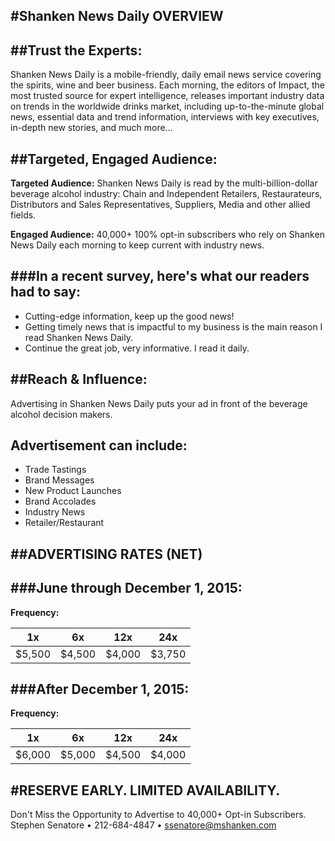 #Shanken News Daily OVERVIEW
---

##Trust the Experts:
---

Shanken News Daily is a mobile-friendly, daily
email news service covering the spirits, wine and
beer business. Each morning, the editors of
Impact, the most trusted source for expert
intelligence, releases important industry data on
trends in the worldwide drinks market, including
up-to-the-minute global news, essential data and
trend information, interviews with key executives,
in-depth new stories, and much more…

##Targeted, Engaged Audience:
---

**Targeted Audience:** Shanken News Daily is read
by the multi-billion-dollar beverage alcohol
industry: Chain and Independent Retailers,
Restaurateurs, Distributors and Sales
Representatives, Suppliers, Media and other
allied fields.

**Engaged Audience:** 40,000+ 100% opt-in
subscribers who rely on Shanken News Daily each
morning to keep current with industry news.

###In a recent survey, here's what our readers had to say:
---

* Cutting-edge information, keep up the good news!
* Getting timely news that is impactful to my business
is the main reason I read Shanken News Daily.
* Continue the great job, very informative. I read it daily.

##Reach & Influence:
---

Advertising in Shanken News Daily puts your
ad in front of the beverage alcohol decision
makers.

**Advertisement can include:**
---

* Trade Tastings
* Brand Messages
* New Product Launches
* Brand Accolades
* Industry News
* Retailer/Restaurant

##ADVERTISING RATES (NET)
---

###June through December 1, 2015:
---

**Frequency:**

|1x |6x |12x |24x|
|---|---|---|---|
|$5,500 |$4,500 |$4,000 |$3,750|

###After December 1, 2015:
---

**Frequency:**

|1x |6x |12x |24x|
|---|---|---|---|
|$6,000 |$5,000 |$4,500 |$4,000|


#RESERVE EARLY. LIMITED AVAILABILITY.
---
Don't Miss the Opportunity to Advertise to 40,000+ Opt-in Subscribers.
Stephen Senatore • 212-684-4847 • [ssenatore@mshanken.com](mailto:ssenatore@mshanken.com)
